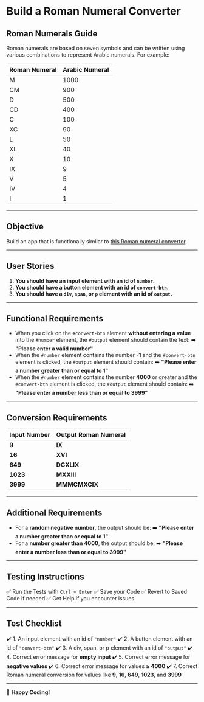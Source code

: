 # Build a Roman Numeral Converter

## Roman Numerals Guide
Roman numerals are based on seven symbols and can be written using various combinations to represent Arabic numerals. For example:

| Roman Numeral | Arabic Numeral |
|:---------------|:----------------|
| M               | 1000             |
| CM              | 900              |
| D               | 500              |
| CD              | 400              |
| C               | 100              |
| XC              | 90               |
| L               | 50               |
| XL              | 40               |
| X               | 10               |
| IX              | 9                |
| V               | 5                |
| IV              | 4                |
| I               | 1                |

---

## Objective
Build an app that is functionally similar to [this Roman numeral converter](https://roman-numeral-converter.freecodecamp.rocks).

---

## **User Stories**
1. **You should have an input element with an id of `number`.**
2. **You should have a button element with an id of `convert-btn`.**
3. **You should have a `div`, `span`, or `p` element with an id of `output`.**

---

## **Functional Requirements**
- When you click on the `#convert-btn` element **without entering a value** into the `#number` element, the `#output` element should contain the text:
  ➡️ **"Please enter a valid number"**
- When the `#number` element contains the number **-1** and the `#convert-btn` element is clicked, the `#output` element should contain:
  ➡️ **"Please enter a number greater than or equal to 1"**
- When the `#number` element contains the number **4000** or greater and the `#convert-btn` element is clicked, the `#output` element should contain:
  ➡️ **"Please enter a number less than or equal to 3999"**

---

## **Conversion Requirements**
| Input Number | Output Roman Numeral |
|:---------------|:-------------------------|
| **9**               | **IX**                     |
| **16**              | **XVI**                    |
| **649**             | **DCXLIX**                 |
| **1023**            | **MXXIII**                 |
| **3999**            | **MMMCMXCIX**              |

---

## **Additional Requirements**
- For a **random negative number**, the output should be:
  ➡️ **"Please enter a number greater than or equal to 1"**
- For a **number greater than 4000**, the output should be:
  ➡️ **"Please enter a number less than or equal to 3999"**

---

## **Testing Instructions**
✅ Run the Tests with `Ctrl + Enter`
✅ Save your Code
✅ Revert to Saved Code if needed
✅ Get Help if you encounter issues

---

## **Test Checklist**
✔️ 1. An input element with an id of `"number"`
✔️ 2. A button element with an id of `"convert-btn"`
✔️ 3. A div, span, or p element with an id of `"output"`
✔️ 4. Correct error message for **empty input**
✔️ 5. Correct error message for **negative values**
✔️ 6. Correct error message for values **≥ 4000**
✔️ 7. Correct Roman numeral conversion for values like **9**, **16**, **649**, **1023**, and **3999**

---

🎯 **Happy Coding!**
